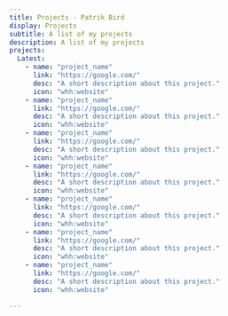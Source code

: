 ```yaml
---
title: Projects - Patrik Bird
display: Projects
subtitle: A list of my projects
description: A list of my projects
projects:
  Latest:
    - name: "project_name"
      link: "https://google.com/"
      desc: "A short description about this project."
      icon: "whh:website"
    - name: "project_name"
      link: "https://google.com/"
      desc: "A short description about this project."
      icon: "whh:website"
    - name: "project_name"
      link: "https://google.com/"
      desc: "A short description about this project."
      icon: "whh:website"
    - name: "project_name"
      link: "https://google.com/"
      desc: "A short description about this project."
      icon: "whh:website"
    - name: "project_name"
      link: "https://google.com/"
      desc: "A short description about this project."
      icon: "whh:website"
    - name: "project_name"
      link: "https://google.com/"
      desc: "A short description about this project."
      icon: "whh:website"
    - name: "project_name"
      link: "https://google.com/"
      desc: "A short description about this project."
      icon: "whh:website"

---
```


<ListProjects :projects="frontmatter.projects"/>

<!-- <StarsRanking/> -->
